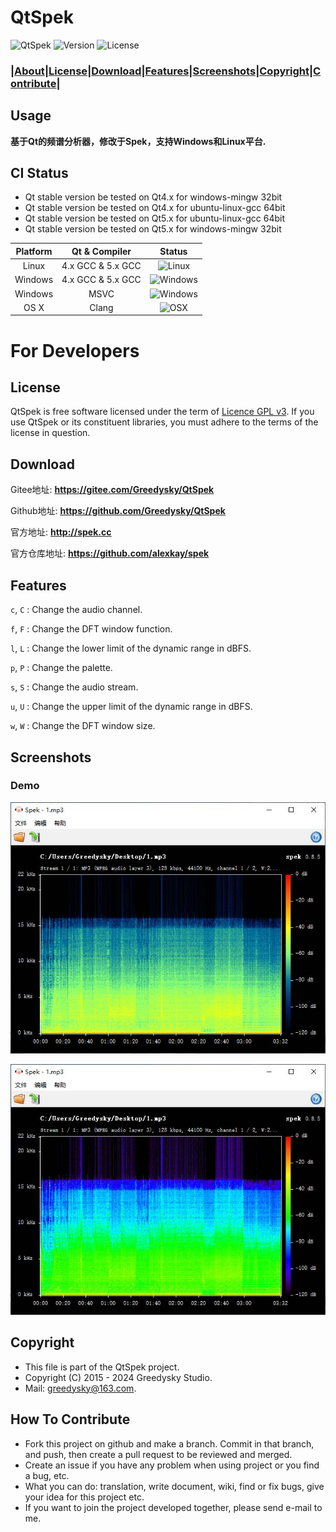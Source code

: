 # QtSpek
![QtSpek](https://img.shields.io/badge/Greedysky-QtSpek-green.svg?style=flat-square)
![Version](https://img.shields.io/badge/Version-0.8.5-blue.svg?style=flat-square)
![License](https://img.shields.io/badge/License-GPL%20V3-yellowgreen.svg?style=flat-square)

### **|[About](https://github.com/Greedysky/QtSpek#usage)|[License](https://github.com/Greedysky/QtSpek#license)|[Download](https://github.com/Greedysky/QtSpek#download)|[Features](https://github.com/Greedysky/QtSpek#features)|[Screenshots](https://github.com/Greedysky/QtSpek#screenshots)|[Copyright](https://github.com/Greedysky/QtSpek#copyright)|[Contribute](https://github.com/Greedysky/QtSpek#how-to-contribute)|**

Usage
--------
**基于Qt的频谱分析器，修改于Spek，支持Windows和Linux平台.**

## CI Status
 * Qt stable version be tested on Qt4.x for windows-mingw 32bit
 * Qt stable version be tested on Qt4.x for ubuntu-linux-gcc 64bit
 * Qt stable version be tested on Qt5.x for ubuntu-linux-gcc 64bit
 * Qt stable version be tested on Qt5.x for windows-mingw 32bit

| Platform | Qt & Compiler     | Status                                                                 |
| :---:    | :---:             | :---:                                                                  |
| Linux    | 4.x GCC & 5.x GCC | ![Linux](https://img.shields.io/badge/build-passing-brightgreen.svg)   |
| Windows  | 4.x GCC & 5.x GCC | ![Windows](https://img.shields.io/badge/build-passing-brightgreen.svg) |
| Windows  | MSVC              | ![Windows](https://img.shields.io/badge/build-unknown-lightgrey.svg)   |
| OS X     | Clang             | ![OSX](https://img.shields.io/badge/build-unknown-lightgrey.svg)       |
# For Developers

License
--------
QtSpek is free software licensed under the term of [Licence GPL v3](https://github.com/Greedysky/QtSpek/blob/master/LICENSE). If you use QtSpek or its constituent libraries, you must adhere to the terms of the license in question.

Download
--------
Gitee地址: **<u>https://gitee.com/Greedysky/QtSpek</u>**

Github地址: **<u>https://github.com/Greedysky/QtSpek</u>**

官方地址: **<u>http://spek.cc</u>**

官方仓库地址: **<u>https://github.com/alexkay/spek</u>**

Features
--------
`c`, `C`
:   Change the audio channel.

`f`, `F`
:   Change the DFT window function.

`l`, `L`
:   Change the lower limit of the dynamic range in dBFS.

`p`, `P`
:   Change the palette.

`s`, `S`
:   Change the audio stream.

`u`, `U`
:   Change the upper limit of the dynamic range in dBFS.

`w`, `W`
:   Change the DFT window size.

Screenshots
--------
### Demo
![Demo](https://github.com/Greedysky/QtSpek/blob/master/resource/demo.jpg?raw=true)

![Demo](https://github.com/Greedysky/QtSpek/blob/master/resource/demo2.jpg?raw=true)

Copyright
--------
 * This file is part of the QtSpek project.
 * Copyright (C) 2015 - 2024 Greedysky Studio.
 * Mail: greedysky@163.com.

How To Contribute
--------
 * Fork this project on github and make a branch. Commit in that branch, and push, then create a pull request to be reviewed and merged.
 * Create an issue if you have any problem when using project or you find a bug, etc.
 * What you can do: translation, write document, wiki, find or fix bugs, give your idea for this project etc.
 * If you want to join the project developed together, please send e-mail to me.
